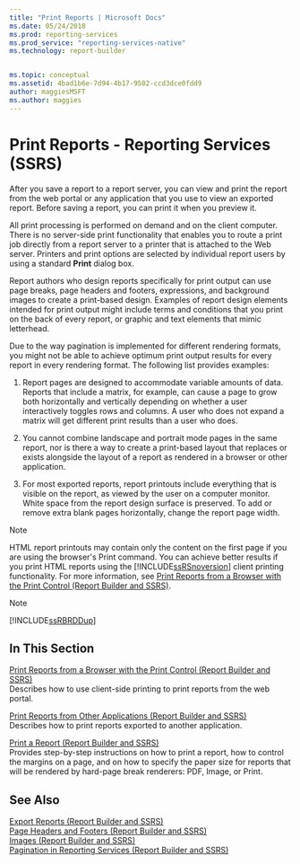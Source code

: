 ```yaml
---
title: "Print Reports | Microsoft Docs"
ms.date: 05/24/2018
ms.prod: reporting-services
ms.prod_service: "reporting-services-native"
ms.technology: report-builder


ms.topic: conceptual
ms.assetid: 4bad1b6e-7d94-4b17-9502-ccd3dce0fdd9
author: maggiesMSFT
ms.author: maggies
---
```

# Print Reports - Reporting Services (SSRS)
  After you save a report to a report server, you can view and print the report from the web portal or any application that you use to view an exported report. Before saving a report, you can print it when you preview it.  
  
 All print processing is performed on demand and on the client computer. There is no server-side print functionality that enables you to route a print job directly from a report server to a printer that is attached to the Web server. Printers and print options are selected by individual report users by using a standard **Print** dialog box.  
  
 Report authors who design reports specifically for print output can use page breaks, page headers and footers, expressions, and background images to create a print-based design. Examples of report design elements intended for print output might include terms and conditions that you print on the back of every report, or graphic and text elements that mimic letterhead.  
  
 Due to the way pagination is implemented for different rendering formats, you might not be able to achieve optimum print output results for every report in every rendering format. The following list provides examples:  
  
1.  Report pages are designed to accommodate variable amounts of data. Reports that include a matrix, for example, can cause a page to grow both horizontally and vertically depending on whether a user interactively toggles rows and columns. A user who does not expand a matrix will get different print results than a user who does.  
  
2.  You cannot combine landscape and portrait mode pages in the same report, nor is there a way to create a print-based layout that replaces or exists alongside the layout of a report as rendered in a browser or other application.  
  
3.  For most exported reports, report printouts include everything that is visible on the report, as viewed by the user on a computer monitor. White space from the report design surface is preserved. To add or remove extra blank pages horizontally, change the report page width.  
  
> [!NOTE]  
>  HTML report printouts may contain only the content on the first page if you are using the browser's Print command. You can achieve better results if you print HTML reports using the [!INCLUDE[ssRSnoversion](../../includes/ssrsnoversion-md.md)] client printing functionality. For more information, see [Print Reports from a Browser with the Print Control &#40;Report Builder and SSRS&#41;](../../reporting-services/report-builder/print-reports-from-a-browser-with-the-print-control-report-builder-and-ssrs.md).  
  
> [!NOTE]  
>  [!INCLUDE[ssRBRDDup](../../includes/ssrbrddup-md.md)]  
  
## In This Section  
 [Print Reports from a Browser with the Print Control &#40;Report Builder and SSRS&#41;](../../reporting-services/report-builder/print-reports-from-a-browser-with-the-print-control-report-builder-and-ssrs.md)  
 Describes how to use client-side printing to print reports from the web portal.  
  
 [Print Reports from Other Applications &#40;Report Builder and SSRS&#41;](../../reporting-services/report-builder/print-reports-from-other-applications-report-builder-and-ssrs.md)  
 Describes how to print reports exported to another application.  
  
 [Print a Report &#40;Report Builder and SSRS&#41;](../../reporting-services/report-builder/print-a-report-report-builder-and-ssrs.md)  
 Provides step-by-step instructions on how to print a report, how to control the margins on a page, and on how to specify the paper size for reports that will be rendered by hard-page break renderers: PDF, Image, or Print.  
  
## See Also  
 [Export Reports &#40;Report Builder and SSRS&#41;](../../reporting-services/report-builder/export-reports-report-builder-and-ssrs.md)   
 [Page Headers and Footers &#40;Report Builder and SSRS&#41;](../../reporting-services/report-design/page-headers-and-footers-report-builder-and-ssrs.md)   
 [Images &#40;Report Builder and SSRS&#41;](../../reporting-services/report-design/images-report-builder-and-ssrs.md)   
 [Pagination in Reporting Services &#40;Report Builder  and SSRS&#41;](../../reporting-services/report-design/pagination-in-reporting-services-report-builder-and-ssrs.md)  
  
  
